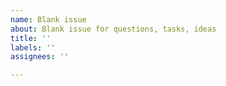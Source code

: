 ```yaml
---
name: Blank issue
about: Blank issue for questions, tasks, ideas
title: ''
labels: ''
assignees: ''

---
```



